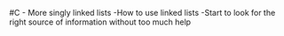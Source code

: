 #C - More singly linked lists
 -How to use linked lists
 -Start to look for the right source of information without too much help